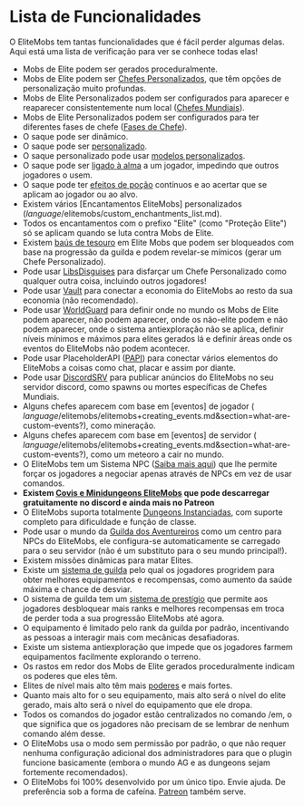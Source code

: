 # Lista de Funcionalidades

O EliteMobs tem tantas funcionalidades que é fácil perder algumas delas. Aqui está uma lista de verificação para ver se
conhece todas elas!

- Mobs de Elite podem ser gerados proceduralmente.
- Mobs de Elite podem ser [Chefes Personalizados]($language$/elitemobs/creating_bosses.md), que têm opções de
  personalização muito profundas.
- Mobs de Elite Personalizados podem ser configurados para aparecer e reaparecer consistentemente num
  local ([Chefes Mundiais]($language$/elitemobs/creating_world_bosses.md)).
- Mobs de Elite Personalizados podem ser configurados para ter diferentes fases de
  chefe ([Fases de Chefe]($language$/elitemobs/creating_boss_phases.md)).
- O saque pode ser dinâmico.
- O saque pode ser [personalizado]($language$/elitemobs/creating_items.md).
- O saque personalizado pode usar [modelos personalizados]($language$/elitemobs/creating_items.md&section=custommodelid&section=custommodelid).
- O saque pode ser [ligado à alma]($language$/elitemobs/soulbind.md) a um jogador, impedindo que outros jogadores o
  usem.
- O saque pode ter [efeitos de poção]($language$/elitemobs/creating_items.md&section=potioneffects) contínuos e ao
  acertar que se aplicam ao jogador ou ao alvo.
- Existem vários [Encantamentos EliteMobs] personalizados ($language$/elitemobs/custom_enchantments_list.md).
- Todos os encantamentos com o prefixo "Elite" (como "Proteção Elite") só se aplicam quando se luta contra Mobs de
  Elite.
- Existem [baús de tesouro]($language$/elitemobs/creating_treasure_chests.md) em Elite Mobs que podem ser bloqueados com
  base na progressão da guilda e podem revelar-se mímicos (gerar um Chefe Personalizado).
- Pode usar [LibsDisguises]($language$/elitemobs/libsdisguises.md) para disfarçar um Chefe Personalizado como qualquer outra coisa, incluindo outros jogadores!
- Pode usar [Vault]($language$/elitemobs/vault.md) para conectar a economia do EliteMobs ao resto da sua economia (não recomendado).
- Pode usar [WorldGuard]($language$/elitemobs/worldguard_flags.md) para definir onde no mundo os Mobs de Elite podem
  aparecer, não podem aparecer, onde os não-elite podem e não podem aparecer, onde o sistema antiexploração não se
  aplica, definir níveis mínimos e máximos para elites gerados lá e definir áreas onde os eventos do EliteMobs não podem
  acontecer.
- Pode usar PlaceholderAPI ([PAPI]($language$/elitemobs/placeholders.md)) para conectar vários elementos do EliteMobs a coisas como chat, placar e assim por diante.
- Pode usar [DiscordSRV]($language$/elitemobs/discordsrv.md) para publicar anúncios do EliteMobs no seu servidor
  discord, como spawns ou mortes específicas de Chefes Mundiais.
- Alguns chefes aparecem com base em [eventos] de jogador (
  $language$/elitemobs/elitemobs+creating_events.md&section=what-are-custom-events?), como mineração.
- Alguns chefes aparecem com base em [eventos] de servidor (
  $language$/elitemobs/elitemobs+creating_events.md&section=what-are-custom-events?), como um meteoro a cair no mundo.
- O EliteMobs tem um Sistema NPC ([Saiba mais aqui]($language$/elitemobs/adventurers_guild_world.md)) que lhe permite
  forçar os jogadores a negociar apenas através de NPCs em vez de usar comandos.
- **Existem [Covis e Minidungeons EliteMobs]($language$/elitemobs/dungeons.md) que pode descarregar gratuitamente no
  discord e ainda mais no Patreon**
- O EliteMobs suporta
  totalmente [Dungeons Instanciadas]($language$/elitemobs/understanding_the_basics_of_elitemobs.md&section=instanced-dungeoneering),
  com suporte completo para dificuldade e função de classe.
- Pode usar o mundo da [Guilda dos Aventureiros]($language$/elitemobs/adventurers_guild_world.md) como um centro para
  NPCs do EliteMobs, ele configura-se automaticamente se carregado para o seu servidor (não é um substituto para o seu
  mundo principal!).
- Existem missões dinâmicas para matar Elites.
- Existe um [sistema de guilda]($language$/elitemobs/guild_tier_loot_limiter.md) pelo qual os jogadores progridem para
  obter melhores equipamentos e recompensas, como aumento da saúde máxima e chance de desviar.
- O sistema de guilda tem um [sistema de prestígio]($language$/elitemobs/prestige_system.md) que permite aos jogadores
  desbloquear mais ranks e melhores recompensas em troca de perder toda a sua progressão EliteMobs até agora.
- O equipamento é limitado pelo rank da guilda por padrão, incentivando as pessoas a interagir mais com mecânicas
  desafiadoras.
- Existe um sistema antiexploração que impede que os jogadores farmem equipamentos facilmente explorando o terreno.
- Os rastos em redor dos Mobs de Elite gerados proceduralmente indicam os poderes que eles têm.
- Elites de nível mais alto têm mais [poderes]($language$/elitemobs/creating_bosses.md&section=easy-configuration---premade-powers) e mais fortes.
- Quanto mais alto for o seu equipamento, mais alto será o nível do elite gerado, mais alto será o nível do equipamento
  que ele dropa.
- Todos os comandos do jogador estão centralizados no comando /em, o que significa que os jogadores não precisam de se
  lembrar de nenhum comando além desse.
- O EliteMobs usa o modo sem permissão por padrão, o que não requer nenhuma configuração adicional dos administradores
  para que o plugin funcione basicamente (embora o mundo AG e as dungeons sejam fortemente recomendados).
- O EliteMobs foi 100% desenvolvido por um único tipo. Envie ajuda. De preferência sob a forma de
  cafeína. [Patreon](https://www.patreon.com/magmaguy) também serve.
